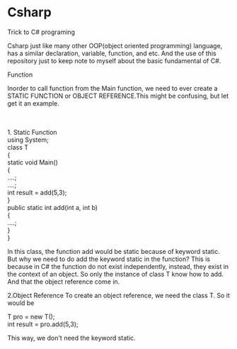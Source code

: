 # Csharp
Trick to C# programing

<p>Csharp just like many other OOP(object oriented programming) language, has a similar declaration, variable, function, and etc. And the use of this repository just to keep note to myself about the basic fundamental of C#.</P>

Function
<p>Inorder to call function from the Main function, we need to ever create a STATIC FUNCTION or OBJECT REFERENCE.This might be confusing, but let get it an example.</p>
<br></br>
1. Static Function<br>
  using System;<br>
    class T<br>
    {<br>
      static void Main()<br>
      {<br>
        ....;<br>
        ....;<br>
        int result = add(5,3);<br>
      }<br>
      public static int add(int a, int b)<br>
      {<br>
        ....;<br>
      }<br>
    }<br>
  
  <p>In this class, the function add would be static because of keyword static. But why we need to do add the keyword static in      the function? This is because in C# the function do not exist independently, instead, they exist in the context of an           object. So only the instance of class T know how to add. And that the object reference come in.</p>

2.Object Reference
  To create an object reference, we need the class T. So it would be 

  T pro = new T();<br>
  int result = pro.add(5,3);<br>
  
  This way, we don't need the keyword static.
